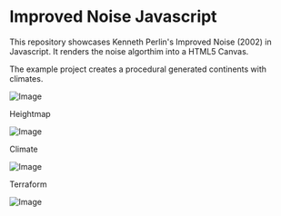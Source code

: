 # Improved Noise Javascript

This repository showcases Kenneth Perlin's Improved Noise (2002) in Javascript. It renders the noise algorthim into a HTML5 Canvas.

The example project creates a procedural generated continents with climates.

![Image](https://i.imgur.com/rLnJHXu.png)

Heightmap

![Image](https://i.imgur.com/egl0KeK.png)

Climate

![Image](https://i.imgur.com/rh0sS2J.png)

Terraform

![Image](https://i.imgur.com/eJqxRvj.png)
